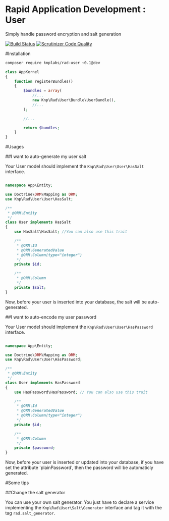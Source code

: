 Rapid Application Development : User
====================================
Simply handle password encryption and salt generation

[![Build Status](https://travis-ci.org/KnpLabs/rad-user.svg?branch=master)](https://travis-ci.org/KnpLabs/rad-user)
[![Scrutinizer Code Quality](https://scrutinizer-ci.com/g/KnpLabs/rad-user/badges/quality-score.png?b=master)](https://scrutinizer-ci.com/g/KnpLabs/rad-user/?branch=master)

#Installation

```bash
composer require knplabs/rad-user ~0.1@dev
```

```php
class AppKernel
{
    function registerBundles()
    {
        $bundles = array(
            //...
            new Knp\Rad\User\Bundle\UserBundle(),
            //...
        );

        //...

        return $bundles;
    }
}
```

#Usages

##I want to auto-generate my user salt

Your User model should implement the `Knp\Rad\User\User\HasSalt` interface.

```php

namespace App\Entity;

use Doctrine\ORM\Mapping as ORM;
use Knp\Rad\User\User\HasSalt;

/**
 * @ORM\Entity
 */
class User implements HasSalt
{
    use HasSalt\HasSalt; //You can also use this trait

    /**
     * @ORM\Id
     * @ORM\GeneratedValue
     * @ORM\Column(type="integer")
     */
    private $id;

    /**
     * @ORM\Column
     */
    private $salt;
}
```

Now, before your user is inserted into your database, the salt will be auto-generated.

##I want to auto-encode my user password

Your User model should implement the `Knp\Rad\User\User\HasPassword` interface.

```php

namespace App\Entity;

use Doctrine\ORM\Mapping as ORM;
use Knp\Rad\User\User\HasPassword;

/**
 * @ORM\Entity
 */
class User implements HasPassword
{
    use HasPassword\HasPassword; // You can also use this trait

    /**
     * @ORM\Id
     * @ORM\GeneratedValue
     * @ORM\Column(type="integer")
     */
    private $id;

    /**
     * @ORM\Column
     */
    private $password;
}
```

Now, before your user is inserted or updated into your database, if you have set the attribute 'plainPassword', then the password will be automaticly generated.

#Some tips

##Change the salt generator

You can use your own salt generator. You just have to declare a service implementing the `Knp\Rad\User\Salt\Generator` interface and tag it with the tag `rad.salt_generator`.

